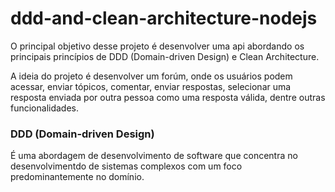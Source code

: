 # ddd-and-clean-architecture-nodejs

O principal objetivo desse projeto é desenvolver uma api abordando os principais princípios de DDD (Domain-driven Design) e Clean Architecture.

A ideia do projeto é desenvolver um forúm, onde os usuários podem acessar, enviar tópicos, comentar, enviar respostas, selecionar uma resposta enviada por outra pessoa como uma resposta válida, dentre outras funcionalidades.

### DDD (Domain-driven Design)

É uma abordagem de desenvolvimento de software que concentra no desenvolvimentdo de sistemas complexos com um foco predominantemente no domínio.
